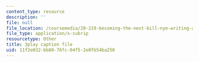 ```yaml
---
content_type: resource
description: ''
file: null
file_location: /coursemedia/20-219-becoming-the-next-bill-nye-writing-and-hosting-the-educational-show-january-iap-2015/11f2e032bb8076fc04f52e0fb54ba250_qkkI9Z9tKvo.srt
file_type: application/x-subrip
resourcetype: Other
title: 3play caption file
uid: 11f2e032-bb80-76fc-04f5-2e0fb54ba250
---
```

